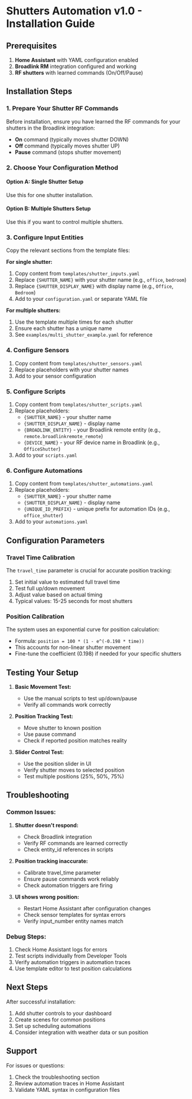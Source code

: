 # Shutters Automation v1.0 - Installation Guide

## Prerequisites

1. **Home Assistant** with YAML configuration enabled
2. **Broadlink RM** integration configured and working
3. **RF shutters** with learned commands (On/Off/Pause)

## Installation Steps

### 1. Prepare Your Shutter RF Commands

Before installation, ensure you have learned the RF commands for your shutters in the Broadlink integration:
- **On** command (typically moves shutter DOWN)
- **Off** command (typically moves shutter UP)  
- **Pause** command (stops shutter movement)

### 2. Choose Your Configuration Method

#### Option A: Single Shutter Setup
Use this for one shutter installation.

#### Option B: Multiple Shutters Setup  
Use this if you want to control multiple shutters.

### 3. Configure Input Entities

Copy the relevant sections from the template files:

**For single shutter:**
1. Copy content from `templates/shutter_inputs.yaml`
2. Replace `{SHUTTER_NAME}` with your shutter name (e.g., `office`, `bedroom`)
3. Replace `{SHUTTER_DISPLAY_NAME}` with display name (e.g., `Office`, `Bedroom`)
4. Add to your `configuration.yaml` or separate YAML file

**For multiple shutters:**
1. Use the template multiple times for each shutter
2. Ensure each shutter has a unique name
3. See `examples/multi_shutter_example.yaml` for reference

### 4. Configure Sensors

1. Copy content from `templates/shutter_sensors.yaml`
2. Replace placeholders with your shutter names
3. Add to your sensor configuration

### 5. Configure Scripts

1. Copy content from `templates/shutter_scripts.yaml`
2. Replace placeholders:
   - `{SHUTTER_NAME}` - your shutter name
   - `{SHUTTER_DISPLAY_NAME}` - display name
   - `{BROADLINK_ENTITY}` - your Broadlink remote entity (e.g., `remote.broadlinkremote_remote`)
   - `{DEVICE_NAME}` - your RF device name in Broadlink (e.g., `OfficeShutter`)
3. Add to your `scripts.yaml`

### 6. Configure Automations

1. Copy content from `templates/shutter_automations.yaml`
2. Replace placeholders:
   - `{SHUTTER_NAME}` - your shutter name
   - `{SHUTTER_DISPLAY_NAME}` - display name  
   - `{UNIQUE_ID_PREFIX}` - unique prefix for automation IDs (e.g., `office_shutter`)
3. Add to your `automations.yaml`

## Configuration Parameters

### Travel Time Calibration

The `travel_time` parameter is crucial for accurate position tracking:

1. Set initial value to estimated full travel time
2. Test full up/down movement
3. Adjust value based on actual timing
4. Typical values: 15-25 seconds for most shutters

### Position Calibration

The system uses an exponential curve for position calculation:
- Formula: `position = 100 * (1 - e^(-0.198 * time))`
- This accounts for non-linear shutter movement
- Fine-tune the coefficient (0.198) if needed for your specific shutters

## Testing Your Setup

1. **Basic Movement Test:**
   - Use the manual scripts to test up/down/pause
   - Verify all commands work correctly

2. **Position Tracking Test:**
   - Move shutter to known position
   - Use pause command
   - Check if reported position matches reality

3. **Slider Control Test:**
   - Use the position slider in UI
   - Verify shutter moves to selected position
   - Test multiple positions (25%, 50%, 75%)

## Troubleshooting

### Common Issues:

1. **Shutter doesn't respond:**
   - Check Broadlink integration
   - Verify RF commands are learned correctly
   - Check entity_id references in scripts

2. **Position tracking inaccurate:**
   - Calibrate travel_time parameter
   - Ensure pause commands work reliably
   - Check automation triggers are firing

3. **UI shows wrong position:**
   - Restart Home Assistant after configuration changes
   - Check sensor templates for syntax errors
   - Verify input_number entity names match

### Debug Steps:

1. Check Home Assistant logs for errors
2. Test scripts individually from Developer Tools
3. Verify automation triggers in automation traces
4. Use template editor to test position calculations

## Next Steps

After successful installation:
1. Add shutter controls to your dashboard
2. Create scenes for common positions
3. Set up scheduling automations
4. Consider integration with weather data or sun position

## Support

For issues or questions:
1. Check the troubleshooting section
2. Review automation traces in Home Assistant
3. Validate YAML syntax in configuration files